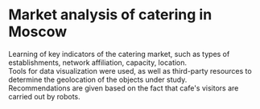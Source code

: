 # Market analysis of catering in Moscow
Learning of key indicators of the catering market, such as types of establishments, network affiliation, capacity, location.  
Tools for data visualization were used, as well as third-party resources to determine the geolocation of the objects under study.  
Recommendations are given based on the fact that cafe's visitors are carried out by robots.
